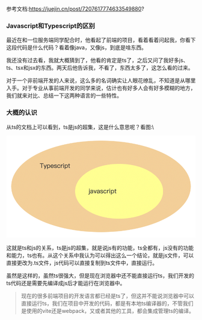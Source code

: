 参考文档:https://juejin.cn/post/7207617774633549880?
### Javascript和Typescript的区别

最近在和一位服务端同学配合时，他看起了前端的项目，看着看着问起我，你看下这段代码是什么代码？看着像java，又像js，到底是啥东西。

我还没有过去看，我就大概猜到了，他看的肯定是ts了，之后又问了我好多js、ts、tsx和jsx的东西。两天后他告诉我，不看了，东西太多了，这怎么看的过来。

对于一个非前端开发的人来说，这么多的名词确实让人眼花缭乱，不知道是从哪里入手。对于专业从事前端开发的同学来说，估计也有好多人会有好多模糊的地方，我们就来对比、总结一下这两种语言的一些特性。

### 大概的认识

从ts的文档上可以看到，ts是js的超集，这是什么意思呢？看图:\

![Typescript与Javascript的关系](./images/i53.png)

这就是ts和js的关系，ts是js的超集，就是说js有的功能，ts全都有，js没有的功能和能力，ts也有。从这个关系中我认为可以得出这么一个结论，就是js文件，可以直接更改为.ts文件，js代码可以直接复制到ts文件中，直接运行。

虽然是这样的，虽然ts很强大，但是现在浏览器中还不能直接运行ts，我们开发的ts代码还是需要先编译成js后才能运行在浏览器中。

> 现在的很多前端项目的开发语言都已经是ts了，但这并不能说浏览器中可以直接运行ts，我们在项目中开发的代码，都是有本地ts编译器的，不管我们是使用的vite还是webpack，又或者其他的工具，都会集成管理ts的编译。

